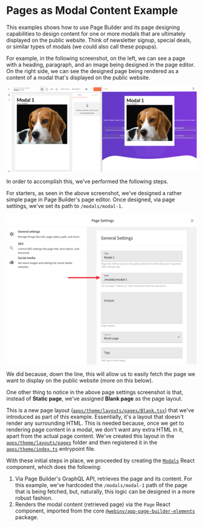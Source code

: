 # Pages as Modal Content Example

This examples shows how to use Page Builder and its page designing capabilities to design content for one or more modals that are ultimately displayed on the public website. Think of newsletter signup, special deals, or similar types of modals (we could also call these popups).

For example, in the following screenshot, on the left, we can see a page with a heading, paragraph, and an image being designed in the page editor. On the right side, we can see the designed page being rendered as a content of a modal that's displayed on the public website.

![Pages as Modal Content Example](./screenshot.png)

In order to accomplish this, we've performed the following steps.

For starters, as seen in the above screenshot, we've designed a rather simple page in Page Builder's page editor. Once designed, via page settings, we've set its path to `/modals/modal-1`.

![Page Settings - Path Set To "/modals/modal-1"](./settings-path.png)

We did because, down the line, this will allow us to easily fetch the page we want to display on the public website (more on this below).

One other thing to notice in the above page settings screenshot is that, instead of **Static page**, we've assigned **Blank page** as the page layout. 

This is a new page layout ([`apps/theme/layouts/pages/Blank.tsx`](./apps/theme/layouts/pages/Blank.tsx)) that we've introduced as part of this example. Essentially, it's a layout that doesn't render any surrounding HTML. This is needed because, once we get to rendering page content in a modal, we don't want any extra HTML in it, apart from the actual page content. We've created this layout in the [`apps/theme/layouts/pages`](./apps/theme/layouts/pages) folder and then registered it in the [`apps/theme/index.ts`](./apps/theme/index.ts) entrypoint file.  

With these initial steps in place, we proceeded by creating the [`Modals`](./apps/theme/layouts/pages/components/Modals.tsx) React component, which does the following:

1. Via Page Builder's GraphQL API, retrieves the page and its content. For this example, we've hardcoded the `/modals/modal-1` path of the page that is being fetched, but, naturally, this logic can be designed in a more robust fashion.
2. Renders the modal content (retrieved page) via the `Page` React component, imported from the core [`@webiny/app-page-builder-elements`](https://github.com/webiny/webiny-js/tree/dev/packages/app-page-builder-elements) package.